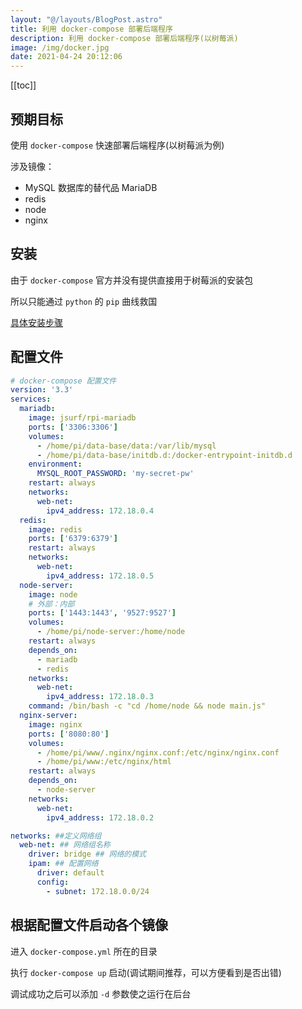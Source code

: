 ```yaml
---
layout: "@/layouts/BlogPost.astro"
title: 利用 docker-compose 部署后端程序
description: 利用 docker-compose 部署后端程序(以树莓派)
image: /img/docker.jpg
date: 2021-04-24 20:12:06
---
```


[[toc]]

## 预期目标

使用 `docker-compose` 快速部署后端程序(以树莓派为例)

涉及镜像：
  - MySQL 数据库的替代品 MariaDB
  - redis
  - node
  - nginx

## 安装

由于 `docker-compose` 官方并没有提供直接用于树莓派的安装包

所以只能通过 `python` 的 `pip` 曲线救国

[具体安装步骤](https://www.cnblogs.com/kasnti/p/11833778.html#%E5%AE%89%E8%A3%85docker-compose)

## 配置文件

```yaml
# docker-compose 配置文件
version: '3.3'
services:
  mariadb:
    image: jsurf/rpi-mariadb
    ports: ['3306:3306']
    volumes: 
      - /home/pi/data-base/data:/var/lib/mysql
      - /home/pi/data-base/initdb.d:/docker-entrypoint-initdb.d
    environment: 
      MYSQL_ROOT_PASSWORD: 'my-secret-pw'
    restart: always
    networks:
      web-net:
        ipv4_address: 172.18.0.4
  redis:
    image: redis
    ports: ['6379:6379']
    restart: always
    networks:
      web-net:
        ipv4_address: 172.18.0.5
  node-server:
    image: node
    # 外部：内部
    ports: ['1443:1443', '9527:9527']
    volumes: 
      - /home/pi/node-server:/home/node
    restart: always
    depends_on: 
      - mariadb
      - redis
    networks:
      web-net:
        ipv4_address: 172.18.0.3
    command: /bin/bash -c "cd /home/node && node main.js"
  nginx-server:
    image: nginx
    ports: ['8080:80']
    volumes:
      - /home/pi/www/.nginx/nginx.conf:/etc/nginx/nginx.conf
      - /home/pi/www:/etc/nginx/html
    restart: always
    depends_on: 
      - node-server
    networks:
      web-net:
        ipv4_address: 172.18.0.2

networks: ##定义网络组
  web-net: ## 网络组名称
    driver: bridge ## 网络的模式
    ipam: ## 配置网络
      driver: default
      config:
        - subnet: 172.18.0.0/24
```

## 根据配置文件启动各个镜像

进入 `docker-compose.yml` 所在的目录

执行 `docker-compose up` 启动(调试期间推荐，可以方便看到是否出错)

调试成功之后可以添加 `-d` 参数使之运行在后台